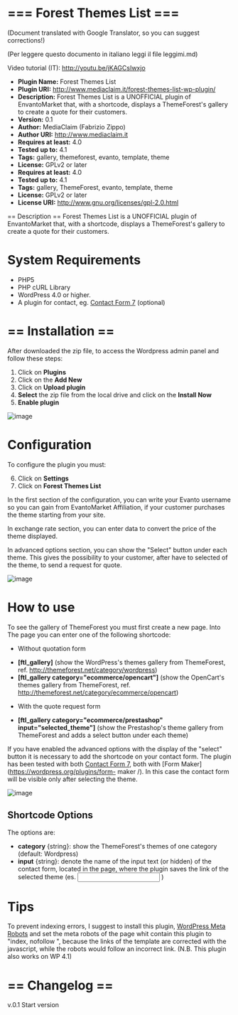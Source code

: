 === Forest Themes List ===
============

(Document translated with Google Translator, so you can suggest corrections!)

(Per leggere questo documento in italiano leggi il file leggimi.md)

Video tutorial (IT): http://youtu.be/jKAGCsIwxjo

* **Plugin Name:** Forest Themes List
* **Plugin URI:** http://www.mediaclaim.it/forest-themes-list-wp-plugin/
* **Description:** Forest Themes List is a UNOFFICIAL plugin of EnvantoMarket that, with a shortcode, displays a ThemeForest's gallery to create a quote for their customers.
* **Version:** 0.1 
* **Author:** MediaClaim (Fabrizio Zippo)
* **Author URI:** http://www.mediaclaim.it
* **Requires at least:** 4.0
* **Tested up to:** 4.1
* **Tags:** gallery, themeforest, evanto, template, theme
* **License:** GPLv2 or later
* **Requires at least:** 4.0 
* **Tested up to:** 4.1 
* **Tags:**  gallery, ThemeForest, evanto, template, theme
* **License:** GPLv2 or later 
* **License URI:** http://www.gnu.org/licenses/gpl-2.0.html

== Description ==
Forest Themes List is a UNOFFICIAL plugin of EnvantoMarket that, with a shortcode, displays a ThemeForest's gallery to create a quote for their customers.

# System Requirements

* PHP5
* PHP cURL Library
* WordPress 4.0 or higher.
* A plugin for contact, eg. [Contact Form 7](https://wordpress.org/plugins/contact-form-7/) (optional)

# == Installation ==

After downloaded the zip file, to access the Wordpress admin panel and follow these steps:

1. Click on **Plugins**
2. Click on the **Add New**
3. Click on **Upload plugin**
4. **Select** the zip file from the local drive and click on the **Install Now**
5. **Enable plugin**

![image](http://www.mediaclaim.it/wp-content/uploads/2014/12/installazione_ftl_1.jpg)

# Configuration

To configure the plugin you must:

6. Click on **Settings**
7. Click on **Forest Themes List** 

In the first section of the configuration, you can write your Evanto username so you can gain from EvantoMarket Affiliation, if your customer purchases the theme starting from your site.

In exchange rate section, you can enter data to convert the price of the theme displayed.

In advanced options section, you can show the "Select" button under each theme. This gives the possibility to your customer, after have to selected of the theme, to send a request for quote.

![image](http://www.mediaclaim.it/wp-content/uploads/2014/12/installazione_ftl_2.jpg)

# How to use

To see the gallery of ThemeForest you must first create a new page. Into The page you can enter one of the following shortcode:

- Without quotation form

* **[ftl_gallery]** (show the WordPress's themes gallery from ThemeForest, ref. http://themeforest.net/category/wordpress)
* **[ftl_gallery category="ecommerce/opencart"]** (show the OpenCart's themes gallery from ThemeForest, ref. http://themeforest.net/category/ecommerce/opencart)

- With the quote request form

* **[ftl_gallery category="ecommerce/prestashop" input="selected_theme"]** (show the Prestashop's theme gallery from ThemeForest and adds a select button under each theme)

If you have enabled the advanced options with the display of the "select" button it is necessary to add the shortcode on your contact form. The plugin has been tested with both [Contact Form 7](https://wordpress.org/plugins/contact-form-7/), both with [Form Maker](https://wordpress.org/plugins/form- maker /). In this case the contact form will be visible only after selecting the theme.

![image](http://www.mediaclaim.it/wp-content/uploads/2014/12/uso_ftl.jpg)


## Shortcode Options 
The options are:

* **category** {string}: show the ThemeForest's themes of one category (default: Wordpress)
* **input** {string}: denote the name of the input text (or hidden) of the contact form, located in the page, where the plugin saves the link of the selected theme (es. <input type="text" name="selectedTheme" value="" readonly="readonly" /> )

# Tips

To prevent indexing errors, I suggest to install this plugin, [WordPress Meta Robots](https://wordpress.org/plugins/wordpress-meta-robots/) and set the meta robots of the page whit contain this plugin to "index, nofollow ", because the links of the template are corrected with the javascript, while the robots would follow an incorrect link. (N.B. This plugin also works on WP 4.1)

# == Changelog ==

v.0.1 Start version
